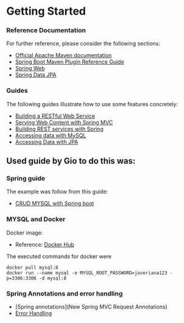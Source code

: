 # Getting Started

### Reference Documentation
For further reference, please consider the following sections:

* [Official Apache Maven documentation](https://maven.apache.org/guides/index.html)
* [Spring Boot Maven Plugin Reference Guide](https://docs.spring.io/spring-boot/docs/2.2.1.RELEASE/maven-plugin/)
* [Spring Web](https://docs.spring.io/spring-boot/docs/2.2.1.RELEASE/reference/htmlsingle/#boot-features-developing-web-applications)
* [Spring Data JPA](https://docs.spring.io/spring-boot/docs/2.2.1.RELEASE/reference/htmlsingle/#boot-features-jpa-and-spring-data)

### Guides
The following guides illustrate how to use some features concretely:

* [Building a RESTful Web Service](https://spring.io/guides/gs/rest-service/)
* [Serving Web Content with Spring MVC](https://spring.io/guides/gs/serving-web-content/)
* [Building REST services with Spring](https://spring.io/guides/tutorials/bookmarks/)
* [Accessing data with MySQL](https://spring.io/guides/gs/accessing-data-mysql/)
* [Accessing Data with JPA](https://spring.io/guides/gs/accessing-data-jpa/)

## Used guide by Gio to do this was:

### Spring guide

The example was follow from this guide:
* [CRUD MYSQL with Spring boot](https://spring.io/guides/gs/accessing-data-mysql/) 

### MYSQL and Docker 

Docker image:

* Reference: [Docker Hub](https://hub.docker.com/_/mysql?tab=description)

The executed commands for docker were

```
docker pull mysql:8 
docker run --name mysql -e MYSQL_ROOT_PASSWORD=javeriana123 -p=3306:3306 -d mysql:8 
```
### Spring Annotations and error handling

* [Spring annotations](New Spring MVC Request Annotations)
* [Error Handling](https://www.baeldung.com/exception-handling-for-rest-with-spring)

